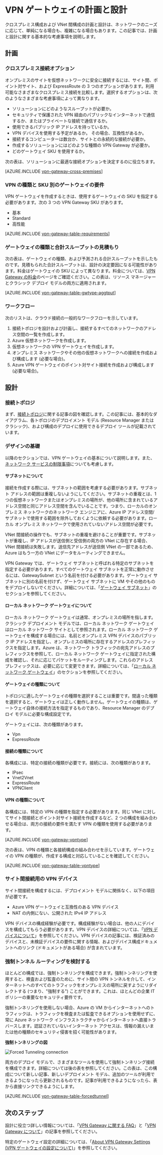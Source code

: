 <properties 
   pageTitle="VPN ゲートウェイの計画と設計 | Microsoft Azure"
   description="クロスプレミス、ハイブリッド、および VNet 間接続のための VPN ゲートウェイの計画と設計について説明します。"
   services="vpn-gateway"
   documentationCenter="na"
   authors="cherylmc"
   manager="carmonm"
   editor=""
   tags="azure-service-management,azure-resource-manager"/>
<tags 
   ms.service="vpn-gateway"
   ms.devlang="na"
   ms.topic="article"
   ms.tgt_pltfrm="na"
   ms.workload="infrastructure-services"
   ms.date="08/19/2016"
   ms.author="cherylmc"/>

# VPN ゲートウェイの計画と設計

クロスプレミス構成および VNet 間構成の計画と設計は、ネットワークのニーズに応じて、単純になる場合も、複雑になる場合もあります。この記事では、計画と設計に関する基本的な考慮事項を説明します。

## 計画


### <a name="compare"></a>クロスプレミス接続オプション

オンプレミスのサイトを仮想ネットワークに安全に接続するには、サイト間、ポイント対サイト、および ExpressRoute の 3 つのオプションがあります。利用可能なさまざまなクロスプレミス接続を比較します。選択するオプションは、次のようなさまざまな考慮事項によって異なります。


- ソリューションにどのようなスループットが必要か。
- セキュリティで保護された VPN 経由のパブリックなインターネットで通信するか、またはプライベートな接続で通信するか。
- 使用できるパブリック IP アドレスを持っているか。
- VPN デバイスを使用する予定があるか。 その場合、互換性があるか。
- 接続するコンピューターは数台か、サイトとの永続的な接続が必要か。
- 作成するソリューションにはどのような種類の VPN Gateway が必要か。
- どのゲートウェイ SKU を使用するか。


次の表は、ソリューションに最適な接続オプションを決定するのに役立ちます。


[AZURE.INCLUDE [vpn-gateway-cross-premises](../../includes/vpn-gateway-cross-premises-include.md)]



### <a name="gwrequire"></a>VPN の種類と SKU 別のゲートウェイの要件


VPN ゲートウェイを作成するときは、使用するゲートウェイの SKU を指定する必要があります。次の 3 つの VPN Gateway SKU があります。

- 基本
- Standard
- 高性能

[AZURE.INCLUDE [vpn-gateway-table-requirements](../../includes/vpn-gateway-table-requirements-include.md)]



### <a name="aggthroughput"></a>ゲートウェイの種類と合計スループットの見積もり

次の表は、ゲートウェイの種類、および予測される合計スループットを示したものです。見積もられた合計スループットは、設計の決定要因になる可能性があります。料金はゲートウェイの SKU によって異なります。料金については、[VPN Gateway の料金](https://azure.microsoft.com/pricing/details/vpn-gateway/)のページをご確認ください。この表は、リソース マネージャーとクラシック デプロイ モデルの両方に適用されます。

[AZURE.INCLUDE [vpn-gateway-table-gwtype-aggtput](../../includes/vpn-gateway-table-gwtype-aggtput-include.md)]



### <a name="wf"></a>ワークフロー

次のリストは、クラウド接続の一般的なワークフローを示しています。

1.	接続トポロジを設計および計画し、接続するすべてのネットワークのアドレス空間の一覧を作成します。
2.	Azure 仮想ネットワークを作成します。
3.	仮想ネットワークの VPN ゲートウェイを作成します。
4.	オンプレミス ネットワークやその他の仮想ネットワークへの接続を作成および構成します (必要な場合)。
5.	Azure VPN ゲートウェイのポイント対サイト接続を作成および構成します (必要な場合)。
 

## 設計

### <a name="topologies"></a>接続トポロジ

まず、[接続トポロジ](vpn-gateway-topology.md)に関する記事の図を確認します。この記事には、基本的なダイアグラム、各トポロジのデプロイメント モデル (Resource Manager またはクラシック)、および構成のデプロイに使用できるデプロイ ツールが記載されています。

### <a name="designbasics"></a>デザインの基礎

以降のセクションでは、VPN ゲートウェイの基本について説明します。また、[ネットワーク サービスの制限事項](../articles/azure-subscription-service-limits.md#networking-limits)についても考慮します。


#### <a name="subnets"></a>サブネットについて

接続を作成する際には、サブネットの範囲を考慮する必要があります。サブネット アドレスの範囲は重複しないようにしてください。サブネットの重複とは、1 つの仮想ネットワークまたはオンプレミスの場所が、他の場所に含まれているアドレス空間と同じアドレス空間を含んでいることです。つまり、ローカルのオンプレミス ネットワークのネットワーク エンジニアに、Azure IP アドレス空間/サブネットで使用する範囲を除外しておくように依頼する必要があります。ローカル オンプレミス ネットワークで使用されていないアドレス空間が必要です。

VNet 間接続の操作でも、サブネットの重複を避けることが重要です。サブネットが重複し、IP アドレスが送信側と受信側の両方の VNet に存在する場合、VNet 間接続は失敗します。送信先アドレスが送信側 VNet の一部であるため、Azure はもう一方の VNet にデータをルーティングできません。

VPN Gateway では、ゲートウェイ サブネットと呼ばれる特定のサブネットを指定する必要があります。すべてのゲートウェイ サブネットを正常に動作させるには、GatewaySubnet という名前を付ける必要があります。ゲートウェイ サブネットに別の名前を付けず、ゲートウェイ サブネットに VM やその他のものをデプロイしないでください。詳細については、「[ゲートウェイ サブネット](vpn-gateway-about-vpn-gateway-settings.md#gwsub)」のセクションを参照してください。

#### <a name="local"></a>ローカル ネットワーク ゲートウェイについて

ローカル ネットワーク ゲートウェイは通常、オンプレミスの場所を指します。クラシック デプロイメント モデルでは、ローカル ネットワーク ゲートウェイはローカル ネットワーク サイトとして参照されます。ローカル ネットワーク ゲートウェイを構成する場合には、名前とオンプレミス VPN デバイスのパブリック IP アドレスを指定し、オンプレミスの場所に存在するアドレスのプレフィックスを指定します。Azure は、ネットワーク トラフィックの宛先アドレスのプレフィックスを参照して、ローカル ネットワーク ゲートウェイに指定された構成を確認し、それに応じてパケットをルーティングします。これらのアドレス プレフィックスは、必要に応じて変更できます。詳細については、「[ローカル ネットワーク ゲートウェイ](vpn-gateway-about-vpn-gateway-settings.md#lng)」のセクションを参照してください。


#### <a name="gwtype"></a>ゲートウェイの種類について

トポロジに適したゲートウェイの種類を選択することは重要です。間違った種類を選択すると、ゲートウェイは正しく動作しません。ゲートウェイの種類は、ゲートウェイ自体の接続方法を指定するものであり、Resource Manager のデプロイ モデルに必要な構成設定です。

ゲートウェイには、次の種類があります。

- Vpn
- ExpressRoute

#### <a name="connectiontype"></a>接続の種類について

各構成には、特定の接続の種類が必要です。接続には、次の種類があります。

- IPsec
- Vnet2Vnet
- ExpressRoute
- VPNClient


#### <a name="vpntype"></a>VPN の種類について

各構成には、特定の VPN の種類を指定する必要があります。同じ VNet に対してサイト間接続とポイント対サイト接続を作成するなど、2 つの構成を組み合わせる場合は、両方の接続の要件を満たす VPN の種類を使用する必要があります。

[AZURE.INCLUDE [vpn-gateway-vpntype](../../includes/vpn-gateway-vpntype-include.md)]

次の表は、VPN の種類と各接続構成の組み合わせを示しています。ゲートウェイの VPN の種類が、作成する構成と対応していることを確認してください。


[AZURE.INCLUDE [vpn-gateway-table-vpntype](../../includes/vpn-gateway-table-vpntype-include.md)]

### <a name="devices"></a>サイト間接続用の VPN デバイス

サイト間接続を構成するには、デプロイメント モデルに関係なく、以下の項目が必要です。

- Azure VPN ゲートウェイと互換性のある VPN デバイス
- NAT の内側にない、公開された IPv4 IP アドレス

VPN デバイスの構成経験が必要です。構成経験がない場合は、他の人にデバイスを構成してもらう必要があります。VPN デバイスの詳細については、「[VPN デバイスについて](vpn-gateway-about-vpn-devices.md)」を参照してください。VPN デバイスの記事には、検証済みのデバイスと、未検証デバイスの要件に関する情報、およびデバイス構成ドキュメントへのリンク (ドキュメントがある場合) が含まれています。

### <a name="forcedtunnel"></a>強制トンネル ルーティングを検討する

ほとんどの構成では、強制トンネリングを構成できます。強制トンネリングを使用すると、検査および監査のために、サイト間の VPN トンネルを介して、インターネットへのすべてのトラフィックをオンプレミスの場所に戻すようにリダイレクトする (つまり、"強制する") ことができます。これは、ほとんどの企業 IT ポリシーの重要なセキュリティ要件です。

強制トンネリングを使用しない場合、Azure の VM からインターネットへのトラフィックは、トラフィックを検査または監査できるオプションを使用せずに、常に Azure ネットワーク インフラストラクチャからインターネットへ直接トラバースします。認証されていないインターネット アクセスは、情報の漏えいまたは他の種類のセキュリティ侵害を招く可能性があります。

**強制トンネリングの図**

![Forced Tunneling connection](./media/vpn-gateway-plan-design/forced-tunnel.png "forced tunneling")

両方のデプロイ モデルで、さまざまなツールを使用して強制トンネリング接続を構成できます。詳細については後の表を参照してください。この表は、この構成について新しい記事、新しいデプロイメント モデル、追加のツールが利用できるようになったら更新されるものです。記事が利用できるようになったら、表から直接リンクできるようにします。

[AZURE.INCLUDE [vpn-gateway-table-forcedtunnel](../../includes/vpn-gateway-table-forcedtunnel-include.md)]



## 次のステップ

設計に役立つ詳しい情報については、「[VPN Gateway に関する FAQ](vpn-gateway-vpn-faq.md)」と「[VPN Gateway について](vpn-gateway-about-vpngateways.md)」の記事を参照してください。

特定のゲートウェイ設定の詳細については、「[About VPN Gateway Settings (VPN ゲートウェイの設定について)](vpn-gateway-about-vpn-gateway-settings.md)」を参照してください。

<!---HONumber=AcomDC_0824_2016-->